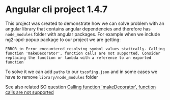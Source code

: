 # Angular cli project 1.4.7

This project was created to demonstrate how we can solve problem with an angular library that contains angular dependencies and therefore has `node_modules` folder with angular packages. For example when we include ng2-opd-popup package to our project we are getting:

``ERROR in Error encountered resolving symbol values statically. Calling function 'makeDecorator', function calls are not supported. Consider replacing the function or lambda with a reference to an exported function``

To solve it we can add `paths` to our `tscofing.json` and in some cases we have to remove `library/node_modules` folder

See also related SO question [Calling function 'makeDecorator', function calls are not supported](https://stackoverflow.com/questions/46778302/calling-function-makedecorator-function-calls-are-not-supported)

